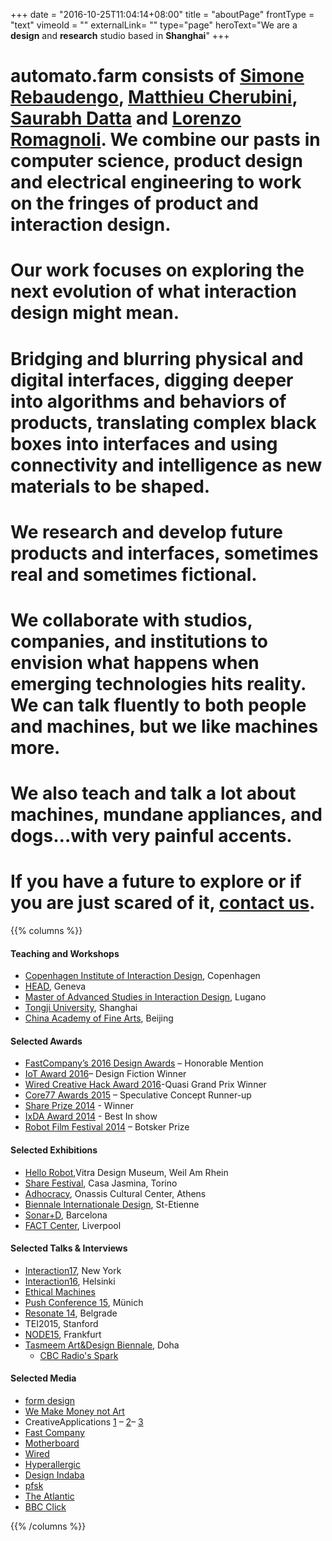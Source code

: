 +++
date = "2016-10-25T11:04:14+08:00"
title = "aboutPage"
frontType = "text"
vimeoId = ""
externalLink= ""
type="page"
heroText="We are a **design** and **research** studio based in **Shanghai**"
+++

# automato.farm consists of [Simone Rebaudengo](http://simonerebaudengo.com), [Matthieu Cherubini](http://mchrbn.net/), [Saurabh Datta](http://www.dattasaurabh.com) and [Lorenzo Romagnoli](http://lorenzoromagnoli.me/). We combine our pasts in computer science, product design and electrical engineering to work on the fringes of product and interaction design.

# Our work focuses on exploring the next evolution of what interaction design might mean.
# Bridging and blurring physical and digital interfaces, digging deeper into algorithms and behaviors of products, translating complex black boxes into interfaces and using connectivity and intelligence as new materials to be shaped.

# We research and develop future products and interfaces, sometimes real and sometimes fictional.
# We collaborate with studios, companies, and institutions to envision what happens when emerging technologies hits reality. We can talk fluently to both people and machines, but we like machines more.
# We also teach and talk a lot about machines, mundane appliances, and dogs…with very painful accents.

# If you have a future to explore or if you are just scared of it, [contact us](mailto:hi@automato.farm).

<!-- {{<image img="WechatScreenshot.jpg">}} -->

{{% columns %}}

#### Teaching and Workshops
- [Copenhagen Institute of Interaction Design](http://ciid.dk/), Copenhagen
- [HEAD](https://www.hesge.ch/head/en), Geneva
- [Master of Advanced Studies in Interaction Design](https://www.maind.supsi.ch/), Lugano
- [Tongji University](http://tjdi.tongji.edu.cn/?lang=en), Shanghai
- [China Academy of Fine Arts](http://www.cafa.edu.cn/), Beijing

#### Selected Awards
- [FastCompany’s 2016 Design Awards](https://www.fastcodesign.com/product/politics-of-power) – Honorable Mention
- [IoT Award 2016](http://www.postscapes.com/2015-16/top-design-fiction-project/)– Design Fiction Winner
- [Wired Creative Hack Award 2016](http://hack.wired.jp/en/winners/)-Quasi Grand Prix Winner
- [Core77 Awards 2015](http://www.core77.com/posts/36960/) – Speculative Concept Runner-up
- [Share Prize 2014](http://www.toshare.it/tshr/share-prize/?lang=en) - Winner
- [IxDA Award 2014](http://awards.ixda.org/entry/2014/addicted-products) - Best In show
- [Robot Film Festival 2014](http://robotfilmfestival.com/2014films/) – Botsker Prize

#### Selected Exhibitions
- [Hello Robot](http://www.design-museum.de/en/exhibitions/detailpages/hello-robot-design-between-human-and-machine.html),Vitra Design Museum, Weil Am Rhein
- [Share Festival](http://www.toshare.it/), Casa Jasmina, Torino
- [Adhocracy](http://adhocracy.athens.sgt.gr/), Onassis Cultural Center, Athens
- [Biennale Internationale Design](http://www.biennale-design.com/saint-etienne/2017/fr/home/), St-Etienne
- [Sonar+D](https://sonarplusd.com/), Barcelona
- [FACT Center](http://www.fact.co.uk/), Liverpool

#### Selected Talks & Interviews
- [Interaction17](http://interaction17.ixda.org/), New York
- [Interaction16](http://interaction16.ixda.org/), Helsinki
- [Ethical Machines](http://ethicalmachines.com/)
- [Push Conference 15](http://push-conference.com/2015/), Münich
- [Resonate 14](http://resonate.io/2014/), Belgrade
- TEI2015, Stanford
- [NODE15](http://node15.vvvv.org/), Frankfurt
- [Tasmeem Art&Design Biennale](http://www.tasmeemdoha.com/), Doha
  - [CBC Radio's Spark](http://www.cbc.ca/radio/spark/spark-248-1.2848222/brad-the-toaster-1.2848225)

#### Selected Media
- [form design](http://form.de/en/magazine/form268/filter)
- [We Make Money not Art](http://we-make-money-not-art.com/house-guests-where-even-plugs-and-bread-crumbs-have-a-mind-of-their-own/)
- CreativeApplications [1](http://www.creativeapplications.net/objects/politics-of-power-products-with-embedded-ideologies/) – [2](http://www.creativeapplications.net/objects/ethical-things-the-mundane-the-insignificant-and-the-smart-things)– [3](http://www.creativeapplications.net/processing/conditional_lover-a-physical-bot-that-automates-your-tinder/)
- [Fast Company](http://www.fastcodesign.com/3056806/innovation-by-design/the-ideologies-hidden-in-your-gadgets-visualized-with-power-strips)
- [Motherboard](http://motherboard.vice.com/read/a-fat-man-and-a-skinny-man-are-in-a-room-who-does-the-robot-choose)
- [Wired](http://www.wired.com/2015/08/robot-better-tinder/)
- [Hyperallergic](http://hyperallergic.com/182595/the-dystopian-possibilities-of-a-drawing-machine/)
- [Design Indaba](http://www.designindaba.com/articles/creative-work/ethical-things-look-morality-smart-devices)
- [pfsk](http://www.psfk.com/2015/03/ethical-things-ethical-fan-moral-decisions-technology-ai.html)
- [The Atlantic](http://www.theatlantic.com/technology/archive/2013/09/if-this-toaster-could-talk/279276/)
- [BBC Click](http://news.bbc.co.uk/2/hi/programmes/click_online/9714635.stm)

{{% /columns %}}
